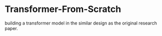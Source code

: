 # Transformer-From-Scratch
building a transformer model in the similar design as the original research paper.
